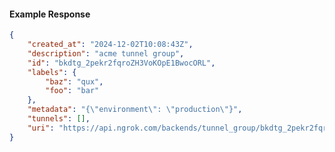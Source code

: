 <!-- Code generated for API Clients. DO NOT EDIT. -->

#### Example Response

```json
{
	"created_at": "2024-12-02T10:08:43Z",
	"description": "acme tunnel group",
	"id": "bkdtg_2pekr2fqroZH3VoKOpE1BwocORL",
	"labels": {
		"baz": "qux",
		"foo": "bar"
	},
	"metadata": "{\"environment\": \"production\"}",
	"tunnels": [],
	"uri": "https://api.ngrok.com/backends/tunnel_group/bkdtg_2pekr2fqroZH3VoKOpE1BwocORL"
}
```
